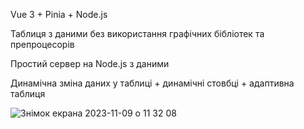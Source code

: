 
Vue 3 + Pinia + Node.js

Таблиця з даними без використання графічних бібліотек та препроцесорів

Простий сервер на Node.js з даними

Динамічна зміна даних у таблиці + динамічні стовбці + адаптивна таблиця

![Знімок екрана 2023-11-09 о 11 32 08](https://github.com/timurioukr/vue_3_node_js_table_fullstack/assets/82959081/5a782812-84f8-4004-a0fb-eda10bb63548)
